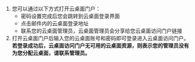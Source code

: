 1. 您可以通过以下方式打开云桌面门户：
    - 密码设置完成后您会跳转到云桌面登录界面
    - 点击邮件内的云桌面登录地址
    - 联系您的云桌面管理员，云桌面管理员会分享给您云桌面访问门户链接
2. 打开云桌面门户后输入您的云桌面账号和密码即可登录进入云桌面访问门户。
**若登录成功后，云桌面访问门户无可用的云桌面资源，则表示您的管理员没有为您分配云桌面，请联系管理员。**

